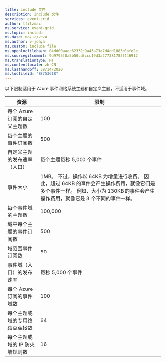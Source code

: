 ```yaml
---
title: include 文件
description: include 文件
services: event-grid
author: tfitzmac
ms.service: event-grid
ms.topic: include
ms.date: 08/12/2020
ms.author: v-johya
ms.custom: include file
ms.openlocfilehash: 04dd00aaec62331c9a43a73a7d4cd1883d0afe2e
ms.sourcegitcommit: 9d9795f8a5b50cd5ccc19d3a2773817836446912
ms.translationtype: HT
ms.contentlocale: zh-CN
ms.lasthandoff: 08/14/2020
ms.locfileid: "88753618"
---
```

以下限制适用于 Azure 事件网格系统主题和自定义主题，不适用于事件域。

| 资源 | 限制 |
| --- | --- |
| 每个 Azure 订阅的自定义主题数 | 100 |
| 每个主题的事件订阅数 | 500 |
| 自定义主题的发布速率（入口） | 每个主题每秒 5,000 个事件 |
| 事件大小 | 1MB。 不过，操作以 64KB 为增量进行收费。 因此，超过 64KB 的事件会产生操作费用，就像它们是多个事件一样。 例如，大小为 130KB 的事件会产生操作费用，就像它是 3 个不同的事件一样。  |
| 每个事件域的主题数 | 100,000 |
| 域中每个主题的事件订阅数 | 500 |
| 域范围事件订阅数 | 50 |
| 事件域（入口）的发布速率 | 每秒 5,000 个事件 |
| 每个 Azure 订阅的事件域数 | 100 |
| 每个主题或域的专用终结点连接数 | 64 | 
| 每个主题或域的 IP 防火墙规则数 | 16 | 

